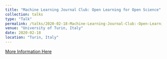 ```yaml
---
title: "Machine Learning Journal Club: Open Learning for Open Science"
collection: talks
type: "Talk"
permalink: /talks/2020-02-18-Machine-Learning-Journal-Club:-Open-Learning-for Open-Science
venue: "University of Turin, Italy"
date: 2020-02-18
location: "Turin, Italy"
---
```


[More Information Here](https://www.eventbrite.it/e/biglietti-machine-learning-meets-chemistry-85260022021)